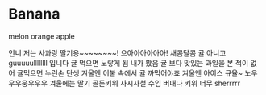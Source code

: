 # Banana
melon
orange
apple

언니 저는 사과랑 딸기용~~~~~~~~!
으아아아아아아!
새콤달콤
귤 아니고 guuuuullllllll 입니다
귤 먹으면 노랗게 됨 내가 봤음
귤 보다 맛있는 과일을 본 적이 없어
귤먹으면 누런손 탄생
겨울엔 이불 속에서 귤 까먹어야죠
겨울엔 아이스 규율~
노우우우웅우우우 겨울에는 딸기
골든키위
사시사철 수입 버내나
키위 너무 sherrrrr
